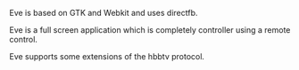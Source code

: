 Eve is based on GTK and Webkit and uses directfb.

Eve is a full screen application which is completely controller using a remote control.

Eve supports some extensions of the hbbtv protocol.